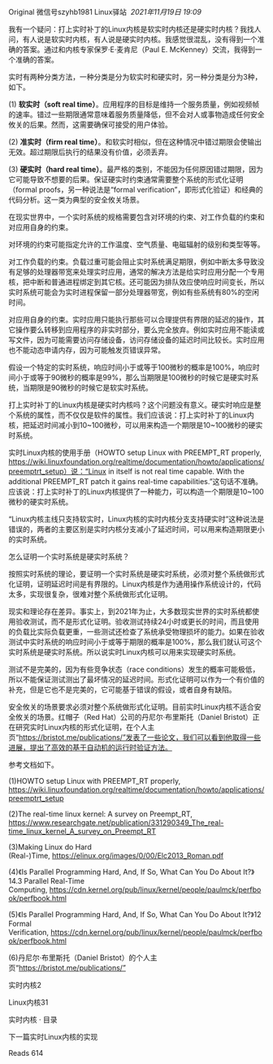 Original 微信号szyhb1981 Linux驿站
 _2021年11月19日 19:09_

我有一个疑问：打上实时补丁的Linux内核是软实时内核还是硬实时内核？我找人问，有人说是软实时内核，有人说是硬实时内核。我感觉很混乱，没有得到一个准确的答案。通过和内核专家保罗·E·麦肯尼（Paul E. McKenney）交流，我得到一个准确的答案。  

  

实时有两种分类方法，一种分类是分为软实时和硬实时，另一种分类是分为3种，如下。

(1) **软实时（soft real time）**。应用程序的目标是维持一个服务质量，例如视频帧的速率。错过一些期限通常意味着服务质量降低，但不会对人或事物造成任何安全攸关的后果。然而，这需要确保可接受的用户体验。

(2) **准实时（firm real time）**。和软实时相似，但在这种情况中错过期限会使输出无效。超过期限后执行的结果没有价值，必须丢弃。

(3) **硬实时（hard real time）**。最严格的类别，不能因为任何原因错过期限，因为它可能导致不想要的后果。保证硬实时约束通常需要整个系统的形式化证明（formal proofs，另一种说法是“formal verification”，即形式化验证）和经典的代码分析。这一类为典型的安全攸关场景。

  

在现实世界中，一个实时系统的规格需要包含对环境的约束、对工作负载的约束和对应用自身的约束。

对环境的约束可能指定允许的工作温度、空气质量、电磁辐射的级别和类型等等。

对工作负载的约束。负载过重可能会阻止实时系统满足期限，例如中断太多导致没有足够的处理器带宽来处理实时应用，通常的解决方法是给实时应用分配一个专用核，把中断和普通进程绑定到其它核。还可能因为排队效应使响应时间变长，所以实时系统可能会为实时进程保留一部分处理器带宽，例如有些系统有80%的空闲时间。

对应用自身的约束。实时应用只能执行那些可以合理提供有界限的延迟的操作，其它操作要么转移到应用程序的非实时部分，要么完全放弃。例如实时应用不能读或写文件，因为可能需要访问存储设备，访问存储设备的延迟时间比较长。实时应用也不能动态申请内存，因为可能触发页错误异常。

  

假设一个特定的实时系统，响应时间小于或等于100微秒的概率是100%，响应时间小于或等于90微秒的概率是99%，那么当期限是100微秒的时候它是硬实时系统，当期限是90微秒的时候它是软实时系统。

打上实时补丁的Linux内核是硬实时内核吗？这个问题没有意义。硬实时响应是整个系统的属性，而不仅仅是软件的属性。我们应该说：打上实时补丁的Linux内核，把延迟时间减小到10~100微秒，可以用来构造一个期限是10~100微秒的硬实时系统。

实时Linux内核的使用手册（HOWTO setup Linux with PREEMPT_RT properly, https://wiki.linuxfoundation.org/realtime/documentation/howto/applications/preemptrt_setup）说：“Linux in itself is not real time capable. With the additional PREEMPT_RT patch it gains real-time capabilities.”这句话不准确。应该说：打上实时补丁的Linux内核提供了一种能力，可以构造一个期限是10~100微秒的硬实时系统。

“Linux内核主线只支持软实时，Linux内核的实时内核分支支持硬实时”这种说法是错误的，两者的主要区别是实时内核分支减小了延迟时间，可以用来构造期限更小的实时系统。

  

怎么证明一个实时系统是硬实时系统？

按照实时系统的理论，要证明一个实时系统是硬实时系统，必须对整个系统做形式化证明，证明延迟时间是有界限的。Linux内核是作为通用操作系统设计的，代码太多，实现很复杂，很难对整个系统做形式化证明。

现实和理论存在差异。事实上，到2021年为止，大多数现实世界的实时系统都使用验收测试，而不是形式化证明。验收测试持续24小时或更长的时间，而且使用的负载比实际负载更重，一些测试还检查了系统承受物理损坏的能力。如果在验收测试中实时系统的响应时间小于或等于期限的概率是100%，那么我们就认可这个实时系统是硬实时系统。所以说实时Linux内核可以用来实现硬实时系统。

测试不是完美的，因为有些竞争状态（race conditions）发生的概率可能极低，所以不能保证测试测出了最坏情况的延迟时间。形式化证明可以作为一个有价值的补充，但是它也不是完美的，它可能基于错误的假设，或者自身有缺陷。

安全攸关的场景要求必须对整个系统做形式化证明。目前实时Linux内核不适合安全攸关的场景。红帽子（Red Hat）公司的丹尼尔·布里斯托（Daniel Bristot）正在研究实时Linux内核的形式化证明，在个人主页“https://bristot.me/publications/”发表了一些论文，我们可以看到他取得一些进展，提出了高效的基于自动机的运行时验证方法。

  

参考文档如下。

(1)HOWTO setup Linux with PREEMPT_RT properly, https://wiki.linuxfoundation.org/realtime/documentation/howto/applications/preemptrt_setup

(2)The real-time linux kernel: A survey on Preempt_RT, https://www.researchgate.net/publication/331290349_The_real-time_linux_kernel_A_survey_on_Preempt_RT

(3)Making Linux do Hard (Real-)Time, https://elinux.org/images/0/00/Elc2013_Roman.pdf

(4)《Is Parallel Programming Hard, And, If So, What Can You Do About It?》14.3 Parallel Real-Time Computing, https://cdn.kernel.org/pub/linux/kernel/people/paulmck/perfbook/perfbook.html

(5)《Is Parallel Programming Hard, And, If So, What Can You Do About It?》12 Formal Verification, https://cdn.kernel.org/pub/linux/kernel/people/paulmck/perfbook/perfbook.html

(6)丹尼尔·布里斯托（Daniel Bristot）的个人主页“https://bristot.me/publications/”

实时内核2

Linux内核31

实时内核 · 目录

下一篇实时Linux内核的实现

Reads 614

​